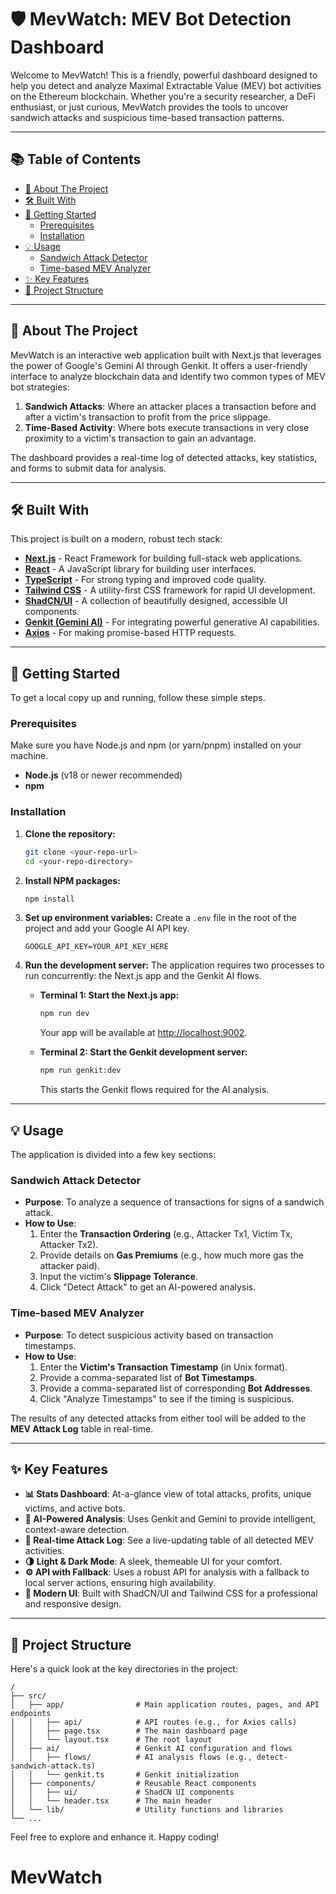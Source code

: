 
# 🛡️ MevWatch: MEV Bot Detection Dashboard

Welcome to MevWatch! This is a friendly, powerful dashboard designed to help you detect and analyze Maximal Extractable Value (MEV) bot activities on the Ethereum blockchain. Whether you're a security researcher, a DeFi enthusiast, or just curious, MevWatch provides the tools to uncover sandwich attacks and suspicious time-based transaction patterns.

***

## 📚 Table of Contents

- [📍 About The Project](#-about-the-project)
- [🛠️ Built With](#️-built-with)
- [🚀 Getting Started](#-getting-started)
  - [Prerequisites](#prerequisites)
  - [Installation](#installation)
- [💡 Usage](#-usage)
  - [Sandwich Attack Detector](#sandwich-attack-detector)
  - [Time-based MEV Analyzer](#time-based-mev-analyzer)
- [✨ Key Features](#-key-features)
- [📂 Project Structure](#-project-structure)

***

## 📍 About The Project

MevWatch is an interactive web application built with Next.js that leverages the power of Google's Gemini AI through Genkit. It offers a user-friendly interface to analyze blockchain data and identify two common types of MEV bot strategies:

1.  **Sandwich Attacks**: Where an attacker places a transaction before and after a victim's transaction to profit from the price slippage.
2.  **Time-Based Activity**: Where bots execute transactions in very close proximity to a victim's transaction to gain an advantage.

The dashboard provides a real-time log of detected attacks, key statistics, and forms to submit data for analysis.

***

## 🛠️ Built With

This project is built on a modern, robust tech stack:

- [**Next.js**](https://nextjs.org/) - React Framework for building full-stack web applications.
- [**React**](https://reactjs.org/) - A JavaScript library for building user interfaces.
- [**TypeScript**](https://www.typescriptlang.org/) - For strong typing and improved code quality.
- [**Tailwind CSS**](https://tailwindcss.com/) - A utility-first CSS framework for rapid UI development.
- [**ShadCN/UI**](https://ui.shadcn.com/) - A collection of beautifully designed, accessible UI components.
- [**Genkit (Gemini AI)**](https://firebase.google.com/docs/genkit) - For integrating powerful generative AI capabilities.
- [**Axios**](https://axios-http.com/) - For making promise-based HTTP requests.

***

## 🚀 Getting Started

To get a local copy up and running, follow these simple steps.

### Prerequisites

Make sure you have Node.js and npm (or yarn/pnpm) installed on your machine.

- **Node.js** (v18 or newer recommended)
- **npm**

### Installation

1.  **Clone the repository:**
    ```sh
    git clone <your-repo-url>
    cd <your-repo-directory>
    ```

2.  **Install NPM packages:**
    ```sh
    npm install
    ```

3.  **Set up environment variables:**
    Create a `.env` file in the root of the project and add your Google AI API key.
    ```env
    GOOGLE_API_KEY=YOUR_API_KEY_HERE
    ```

4.  **Run the development server:**
    The application requires two processes to run concurrently: the Next.js app and the Genkit AI flows.

    - **Terminal 1: Start the Next.js app:**
      ```sh
      npm run dev
      ```
      Your app will be available at [http://localhost:9002](http://localhost:9002).

    - **Terminal 2: Start the Genkit development server:**
      ```sh
      npm run genkit:dev
      ```
      This starts the Genkit flows required for the AI analysis.

***

## 💡 Usage

The application is divided into a few key sections:

### Sandwich Attack Detector

- **Purpose**: To analyze a sequence of transactions for signs of a sandwich attack.
- **How to Use**:
  1.  Enter the **Transaction Ordering** (e.g., Attacker Tx1, Victim Tx, Attacker Tx2).
  2.  Provide details on **Gas Premiums** (e.g., how much more gas the attacker paid).
  3.  Input the victim's **Slippage Tolerance**.
  4.  Click "Detect Attack" to get an AI-powered analysis.

### Time-based MEV Analyzer

- **Purpose**: To detect suspicious activity based on transaction timestamps.
- **How to Use**:
  1.  Enter the **Victim's Transaction Timestamp** (in Unix format).
  2.  Provide a comma-separated list of **Bot Timestamps**.
  3.  Provide a comma-separated list of corresponding **Bot Addresses**.
  4.  Click "Analyze Timestamps" to see if the timing is suspicious.

The results of any detected attacks from either tool will be added to the **MEV Attack Log** table in real-time.

***

## ✨ Key Features

- **📊 Stats Dashboard**: At-a-glance view of total attacks, profits, unique victims, and active bots.
- **🤖 AI-Powered Analysis**: Uses Genkit and Gemini to provide intelligent, context-aware detection.
- **📝 Real-time Attack Log**: See a live-updating table of all detected MEV activities.
- **🌗 Light & Dark Mode**: A sleek, themeable UI for your comfort.
- **⚙️ API with Fallback**: Uses a robust API for analysis with a fallback to local server actions, ensuring high availability.
- **💅 Modern UI**: Built with ShadCN/UI and Tailwind CSS for a professional and responsive design.

***

## 📂 Project Structure

Here's a quick look at the key directories in the project:

```
/
├── src/
│   ├── app/                # Main application routes, pages, and API endpoints
│   │   ├── api/            # API routes (e.g., for Axios calls)
│   │   ├── page.tsx        # The main dashboard page
│   │   └── layout.tsx      # The root layout
│   ├── ai/                 # Genkit AI configuration and flows
│   │   ├── flows/          # AI analysis flows (e.g., detect-sandwich-attack.ts)
│   │   └── genkit.ts       # Genkit initialization
│   ├── components/         # Reusable React components
│   │   ├── ui/             # ShadCN UI components
│   │   └── header.tsx      # The main header
│   └── lib/                # Utility functions and libraries
└── ...
```

Feel free to explore and enhance it. Happy coding!

# MevWatch
